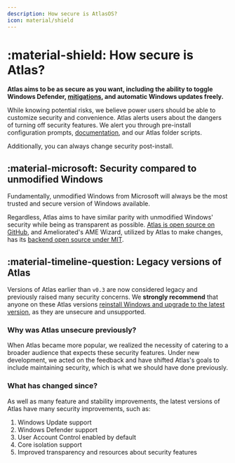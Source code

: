 ```yaml
---
description: How secure is AtlasOS?
icon: material/shield
---
```


# :material-shield: How secure is Atlas?

**Atlas aims to be as secure as you want, including the ability to toggle Windows Defender, [mitigations](../getting-started/post-installation/atlas-folder/security.md#mitigations), and automatic Windows updates freely.**

While knowing potential risks, we believe power users should be able to customize security and convenience. Atlas alerts users about the dangers of turning off security features. We alert you through pre-install configuration prompts, [documentation](../getting-started/post-installation/atlas-folder/security.md), and our Atlas folder scripts.

Additionally, you can always change security post-install.

## :material-microsoft: Security compared to unmodified Windows

Fundamentally, unmodified Windows from Microsoft will always be the most trusted and secure version of Windows available.

Regardless, Atlas aims to have similar parity with unmodified Windows' security while being as transparent as possible. [Atlas is open source on GitHub](https://github.com/Atlas-OS/Atlas), and Ameliorated's AME Wizard, utilized by Atlas to make changes, has its [backend open source under MIT](https://git.ameliorated.info/Styris/trusted-uninstaller-cli).

## :material-timeline-question: Legacy versions of Atlas

Versions of Atlas earlier than `v0.3` are now considered legacy and previously raised many security concerns. We **strongly recommend** that anyone on these Atlas versions [reinstall Windows and upgrade to the latest version](../getting-started/installation.md), as they are unsecure and unsupported.

### Why was Atlas unsecure previously?

When Atlas became more popular, we realized the necessity of catering to a broader audience that expects these security features. Under new development, we acted on the feedback and have shifted Atlas's goals to include maintaining security, which is what we should have done previously.

### What has changed since?

As well as many feature and stability improvements, the latest versions of Atlas have many security improvements, such as:

1. Windows Update support
1. Windows Defender support
1. User Account Control enabled by default
1. Core isolation support
1. Improved transparency and resources about security features